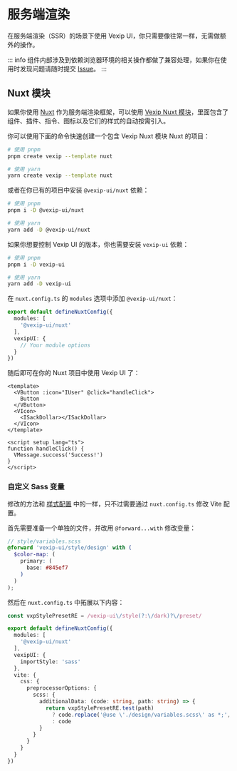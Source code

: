 # 服务端渲染

在服务端渲染（SSR）的场景下使用 Vexip UI，你只需要像往常一样，无需做额外的操作。

::: info
组件内部涉及到依赖浏览器环境的相关操作都做了兼容处理，如果你在使用时发现问题请随时提交 [Issue](https://github.com/vexip-ui/vexip-ui/issues)。
:::

## Nuxt 模块

如果你使用 [Nuxt](https://nuxt.com/) 作为服务端渲染框架，可以使用 [Vexip Nuxt 模块](https://github.com/vexip-ui/nuxt)，里面包含了组件、插件、指令、图标以及它们的样式的自动按需引入。

你可以使用下面的命令快速创建一个包含 Vexip Nuxt 模块 Nuxt 的项目：

```sh
# 使用 pnpm
pnpm create vexip --template nuxt

# 使用 yarn
yarn create vexip --template nuxt
```

或者在你已有的项目中安装 `@vexip-ui/nuxt` 依赖：

```sh
# 使用 pnpm
pnpm i -D @vexip-ui/nuxt

# 使用 yarn
yarn add -D @vexip-ui/nuxt
```

如果你想要控制 Vexip UI 的版本，你也需要安装 `vexip-ui` 依赖：

```sh
# 使用 pnpm
pnpm i -D vexip-ui

# 使用 yarn
yarn add -D vexip-ui
```

在 `nuxt.config.ts` 的 `modules` 选项中添加 `@vexip-ui/nuxt`：

```ts
export default defineNuxtConfig({
  modules: [
    '@vexip-ui/nuxt'
  ],
  vexipUI: {
    // Your module options
  }
})
```

随后即可在你的 Nuxt 项目中使用 Vexip UI 了：

```vue
<template>
  <VButton :icon="IUser" @click="handleClick">
    Button
  </VButton>
  <VIcon>
    <ISackDollar></ISackDollar>
  </VIcon>
</template>

<script setup lang="ts">
function handleClick() {
  VMessage.success('Success!')
}
</script>
```

### 自定义 Sass 变量

修改的方法和 [样式配置](/zh-CN/guide/style-config.html#%E9%80%9A%E8%BF%87-sass-%E4%BF%AE%E6%94%B9) 中的一样，只不过需要通过 `nuxt.config.ts` 修改 Vite 配置。

首先需要准备一个单独的文件，并改用 `@forward...with` 修改变量：

```scss
// style/variables.scss
@forward 'vexip-ui/style/design' with (
  $color-map: (
    primary: (
      base: #845ef7
    )
  )
);
```

然后在 `nuxt.config.ts` 中拓展以下内容：

```ts
const vxpStylePresetRE = /vexip-ui\/style(?:\/dark)?\/preset/

export default defineNuxtConfig({
  modules: [
    '@vexip-ui/nuxt'
  ],
  vexipUI: {
    importStyle: 'sass'
  },
  vite: {
    css: {
      preprocessorOptions: {
        scss: {
          additionalData: (code: string, path: string) => {
            return vxpStylePresetRE.test(path)
              ? code.replace('@use \'./design/variables.scss\' as *;', '@use \'@/style/variables.scss\' as *;')
              : code
          }
        }
      }
    }
  }
})
```
